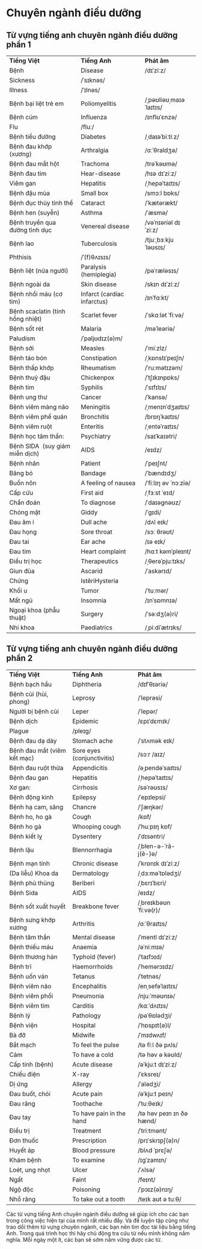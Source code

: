 # Chuyên ngành điều dưỡng

## Từ vựng tiếng anh chuyên ngành điều dưỡng phần 1

|   |   |   |
|---|---|---|
|**Tiếng Việt**|**Tiếng Anh**|**Phát âm**|
|Bệnh|Disease|/dɪˈziːz/|
|Sickness|/ˈsɪknəs/|
|Illness|/ˈɪlnəs/|
|Bệnh bại liệt trẻ em|Poliomyelitis|/ˌpəʊliəʊˌmaɪəˈlaɪtɪs/|
|Bệnh cúm|Influenza|/ɪnflʊˈɛnzə/|
|Flu|/fluː/|
|Bệnh tiểu đường|Diabetes|/ˌdaɪəˈbiːtiːz/|
|Bệnh đau khớp (xương)|Arthralgia|/ɑːˈθraldʒə/|
|Bệnh đau mắt hột|Trachoma|/trəˈkəʊmə/|
|Bệnh đau tim|Hear-disease|/hɪə dɪˈziːz/|
|Viêm gan|Hepatitis|/ˌhepəˈtaɪtɪs/|
|Bệnh đậu mùa|Small box|/smɔːl bɒks/|
|Bệnh đục thủy tinh thể|Cataract|/ˈkætərækt/|
|Bệnh hen (suyễn)|Asthma|/ˈæsmə/|
|Bệnh truyền qua đường tình dục|Venereal disease|/vəˈnɪəriəl dɪˈziːz/|
|Bệnh lao|Tuberculosis|/tjuːˌbɜːkjuˈləʊsɪs/|
|Phthisis|/ˈ(f)θʌɪsɪs/|
|Bệnh liệt (nửa người)|Paralysis (hemiplegia)|/pəˈræləsɪs/|
|Bệnh ngoài da|Skin disease|/skɪn dɪˈziːz/|
|Bệnh nhồi máu (cơ tim)|Infarct (cardiac infarctus)|/ɪnˈfɑːkt/|
|Bệnh scaclatin (tinh hồng nhiệt)|Scarlet fever|/ˈskɑːlət ˈfiːvə/|
|Bệnh sốt rét|Malaria|/məˈleəriə/|
|Paludism|/ˈpaljʊdɪz(ə)m/|
|Bệnh sởi|Measles|/ˈmiːzlz/|
|Bệnh táo bón|Constipation|/ˌkɒnstɪˈpeɪʃn/|
|Bệnh thấp khớp|Rheumatism|/ˈruːmətɪzəm/|
|Bệnh thuỷ đậu|Chickenpox|/ˈtʃɪkɪnpɒks/|
|Bệnh tim|Syphilis|/ˈsɪfɪlɪs/|
|Bệnh ung thư|Cancer|/ˈkansə/|
|Bệnh viêm màng não|Meningitis|/ˌmenɪnˈdʒaɪtɪs/|
|Bệnh viêm phế quản|Bronchitis|/brɒŋˈkaɪtɪs/|
|Bệnh viêm ruột|Enteritis|/ˌentəˈraɪtɪs/|
|Bệnh học tâm thần:|Psychiatry|/saɪˈkaɪətri/|
|Bệnh SIDA  (suy giảm miễn dịch)|AIDS|/eɪdz/|
|Bệnh nhân|Patient|/ˈpeɪʃnt/|
|Băng bó|Bandage|/ˈbændɪdʒ/|
|Buồn nôn|A feeling of nausea|/ˈfiːlɪŋ əv ˈnɔːziə/|
|Cấp cứu|First aid|/ˌfɜːst ˈeɪd/|
|Chẩn đoán|To diagnose|/ˈdaɪəɡnəʊz/|
|Chóng mặt|Giddy|/ˈɡɪdi/|
|Đau âm ỉ|Dull ache|/dʌl eɪk/|
|Đau họng|Sore throat|/sɔː θrəʊt/|
|Đau tai|Ear ache|/ɪə eɪk/|
|Đau tim|Heart complaint|/hɑːt kəmˈpleɪnt/|
|Điều trị học|Therapeutics|/ˌθerəˈpjuːtɪks/|
|Giun đũa|Ascarid|/ˈaskərɪd/|
|Chứng|IstêriHysteria||
|Khối u|Tumor|/ˈtuːmər/|
|Mất ngủ|Insomnia|/ɪnˈsɒmnɪə/|
|Ngoại khoa (phẫu thuật)|Surgery|/ˈsəːdʒ(ə)ri/|
|Nhi khoa|Paediatrics|/ˌpiːdiˈætrɪks/|

## Từ vựng tiếng anh chuyên ngành điều dưỡng phần 2

|   |   |   |
|---|---|---|
|**Tiếng Việt**|**Tiếng Anh**|**Phát âm**|
|Bệnh bạch hầu|Diphtheria|/dɪfˈθɪəriə/|
|Bệnh cùi (hủi, phong)|Leprosy|/ˈleprəsi/|
|Người bị bệnh cùi|Leper|/ˈlepər/|
|Bệnh dịch|Epidemic|/ɛpɪˈdɛmɪk/|
|Plague|/pleɪɡ/|
|Bệnh đau dạ dày|Stomach ache|/ˈstʌmək eɪk/|
|Bệnh đau mắt (viêm kết mạc)|Sore eyes (conjunctivitis)|/sɔːr /aɪz/|
|Bệnh đau ruột thừa|Appendicitis|/əˌpendəˈsaɪtɪs/|
|Bệnh đau gan|Hepatitis|/ˌhepəˈtaɪtɪs/|
|Xơ gan:|Cirrhosis|/səˈrəʊsɪs/|
|Bệnh động kinh|Epilepsy|/ˈepɪlepsi/|
|Bệnh hạ cam, săng|Chancre|/ˈʃæŋkər/|
|Bệnh ho, ho gà|Cough|/kɒf/|
|Bệnh ho gà|Whooping cough|/ˈhuːpɪŋ kɒf/|
|Bệnh kiết lỵ|Dysentery|/ˈdɪsəntri/|
|Bệnh lậu|Blennorrhagia|/ˌblen-ə-ˈrā-j(ē-)ə/|
|Bệnh mạn tính|Chronic disease|/ˈkrɒnɪk dɪˈziːz/|
|(Da liễu) Khoa da|Dermatology|/ˌdɜːməˈtɒlədʒi/|
|Bệnh phù thũng|Beriberi|/ˌbɛrɪˈbɛri/|
|Bệnh Sida|AIDS|/eɪdz/|
|Bệnh sốt xuất huyết|Breakbone fever|/ˌbreɪkbəʊn ˈfiːvə(r)/|
|Bệnh sưng khớp xương|Arthritis|/ɑːˈθraɪtɪs/|
|Bệnh tâm thần|Mental disease|/ˈmentl dɪˈziːz/|
|Bệnh thiếu máu|Anaemia|/əˈniːmɪə/|
|Bệnh thương hàn|Typhoid (fever)|/ˈtaɪfɔɪd/|
|Bệnh trĩ|Haemorrhoids|/ˈhemərɔɪdz/|
|Bệnh uốn ván|Tetanus|/ˈtetnəs/|
|Bệnh viêm não|Encephalitis|/enˌsefəˈlaɪtɪs/|
|Bệnh viêm phổi|Pneumonia|/njuːˈməʊnɪə/|
|Bệnh viêm tim|Carditis|/kɑːˈdʌɪtɪs/|
|Bệnh lý|Pathology|/pəˈθɒlədʒi/|
|Bệnh viện|Hospital|/ˈhɒspɪt(ə)l/|
|Bà đỡ|Midwife|/ˈmɪdwʌɪf/|
|Bắt mạch|To feel the pulse|/tə fiːl ðə pʌls/|
|Cảm|To have a cold|/tə həv ə kəʊld/|
|Cấp tính (bệnh)|Acute disease|/əˈkjuːt dɪˈziːz/|
|Chiếu điện|X-ray|/ˈɛksreɪ/|
|Dị ứng|Allergy|/ˈalədʒi/|
|Đau buốt, chói|Acute pain|/əˈkjuːt peɪn/|
|Đau răng|Toothache|/ˈtuːθeɪk/|
|Đau tay|To have pain in the hand|/tə həv peɪn ɪn ðə hænd/|
|Điều trị|Treatment|/ˈtriːtmənt/|
|Đơn thuốc|Prescription|/prɪˈskrɪpʃ(ə)n/|
|Huyết áp|Blood pressure|/blʌd ˈprɛʃə/|
|Khám bệnh|To examine|/ɪɡˈzamɪn/|
|Loét, ung nhọt|Ulcer|/ˈʌlsə/|
|Ngất|Faint|/feɪnt/|
|Ngộ độc|Poisoning|/ˈpɔɪz(ə)nɪŋ/|
|Nhổ răng|To take out a tooth|/teɪk aʊt ə tuːθ/|

Các từ vựng tiếng Anh chuyên ngành điều dưỡng sẽ giúp ích cho các bạn trong công việc hiện tại của mình rất nhiều đấy. Và để luyện tập cũng như trao dồi thêm từ vựng chuyên ngành, các bạn nên tìm đọc tài liệu bằng tiếng Anh. Trong quá trình học thì hãy chủ động tra cứu từ nếu mình không nắm nghĩa. Mỗi ngày một ít, các bạn sẽ sớm nắm vững được các từ.
